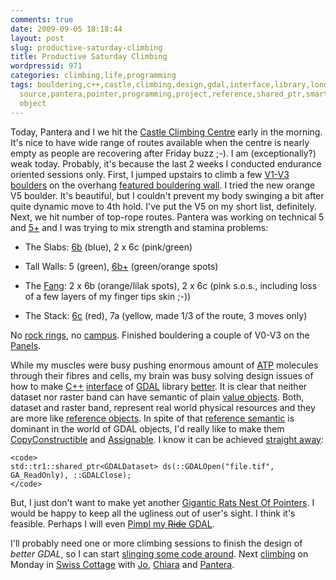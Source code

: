 ```yaml
---
comments: true
date: 2009-09-05 18:18:44
layout: post
slug: productive-saturday-climbing
title: Productive Saturday Climbing
wordpressid: 971
categories: climbing,life,programming
tags: bouldering,c++,castle,climbing,design,gdal,interface,library,london,ogr,open
  source,pantera,pointer,programming,project,reference,shared_ptr,smart pointer,value,value
  object
---
```


Today, Pantera and I we hit the [Castle Climbing Centre](http://www.castle-climbing.co.uk/) early in the morning. It's nice to have wide range of routes available when the centre is nearly empty as people are recovering after Friday buzz ;-). I am (exceptionally?) weak today. Probably, it's because the last 2 weeks I conducted endurance oriented sessions only. First, I jumped upstairs to climb a few [V1-V3](http://www.rockfax.com/publications/bgrades.html) [boulders](http://en.wikipedia.org/wiki/Bouldering) on the overhang [featured bouldering wall](http://www.castle-climbing.co.uk/index.php?option=com_wrapper&Itemid=114). I tried the new orange V5 boulder. It's beautiful, but I couldn't prevent my body swinging a bit after quite dynamic move to 4th hold. I've put the V5 on my short list, definitely. Next, we hit number of top-rope routes. Pantera was working on technical 5 and [5+](http://www.rockfax.com/publications/grades.html) and I was trying to mix strength and stamina problems:






  * The Slabs: [6b](http://www.rockfax.com/publications/grades.html) (blue), 2 x 6c (pink/green)


  * Tall Walls: 5 (green), [6b+](http://www.rockfax.com/publications/grades.html) (green/orange spots)


  * The [Fang](http://www.castle-climbing.co.uk/index.php?option=com_wrapper&Itemid=102): 2 x 6b (orange/lilak spots), 2 x 6c (pink s.o.s., including loss of a few layers of my finger tips skin ;-))


  * The Stack: [6c](http://www.rockfax.com/publications/grades.html) (red), 7a (yellow, made 1/3 of the route, 3 moves only)





No [rock rings](http://www.metoliusclimbing.com/rock_rings.html), no [campus](http://www.youtube.com/watch?v=h07kaQKtgDY). Finished bouldering a couple of V0-V3 on the [Panels](http://www.castle-climbing.co.uk/index.php?option=com_wrapper&Itemid=102).





While my muscles were busy pushing enormous amount of [ATP](http://en.wikipedia.org/wiki/Adenosine_triphosphate) molecules through their fibres and cells, my brain was busy solving design issues of how to make [C++](http://www.research.att.com/~bs/C++.html) [interface](http://www.cantrip.org/stdlibif.html) of [GDAL](http://gdal.org/) library [better](http://en.wikibooks.org/wiki/More_C%2B%2B_Idioms). It is clear that neither dataset nor raster band can have semantic of plain [value objects](http://www.c2.com/cgi/wiki?ValueObject). Both, dataset and raster band, represent real world physical resources and they are more like [reference objects](http://www.c2.com/cgi/wiki?ReferenceObject). In spite of that [reference semantic](http://www.parashift.com/c++-faq-lite/value-vs-ref-semantics.html) is dominant in the world of GDAL objects, I'd really like to make them [CopyConstructible](http://www.boost.org/doc/libs/1_39_0/libs/utility/CopyConstructible.html) and [Assignable](http://www.boost.org/doc/libs/1_39_0/libs/utility/Assignable.html). I know it can be achieved [straight away](http://en.wikipedia.org/wiki/C%2B%2B0x):




    
    <code>
    std::tr1::shared_ptr<GDALDataset> ds(::GDALOpen("file.tif", GA_ReadOnly), ::GDALClose);
    </code>





But, I just don't want to make yet another [Gigantic Rats Nest Of Pointers](http://www.parashift.com/c++-faq-lite/value-vs-ref-semantics.html#faq-31.7). I would be happy to keep all the ugliness out of user's sight. I think it's feasible. Perhaps I will even [Pimpl my <del>Ride</del> GDAL](http://c2.com/cgi/wiki?PimplIdiom).





I'll probably need one or more climbing sessions to finish the design of _better GDAL_, so I can start [slinging some code around](/?p=731). Next [climbing](http://vimeo.com/6349060) on Monday in [Swiss Cottage](http://www.climblondon.co.uk/) with [Jo](http://www.youtube.com/user/doublebyte1), [Chiara](http://www.flickr.com/photos/chiara_ambrosino/) and [Pantera](http://www.flickr.com/photos/mloskot/tags/pantera).
